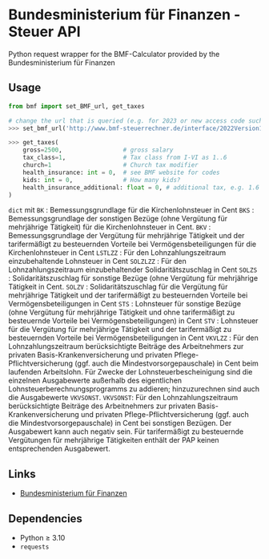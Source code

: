 # Bundesministerium für Finanzen - Steuer API

Python request wrapper for the BMF-Calculator provided by the Bundesministerium für Finanzen

## Usage

```python
from bmf import set_BMF_url, get_taxes

# change the url that is queried (e.g. for 2023 or new access code such as `code=ext2024`))
>>> set_bmf_url('http://www.bmf-steuerrechner.de/interface/2022Version1.xhtml?code=ext2023&')

>>> get_taxes(
    gross=2500,                 # gross salary
    tax_class=1,                # Tax class from I-VI as 1..6
    church=1                    # Church tax modifier
    health_insurance: int = 0,  # see BMF website for codes
    kids: int = 0,              # How many kids?
    health_insurance_additional: float = 0, # additional tax, e.g. 1.6 (%)
)
```

`dict` mit
`BK`      : Bemessungsgrundlage für die Kirchenlohnsteuer in Cent
`BKS`     : Bemessungsgrundlage der sonstigen Bezüge (ohne Vergütung für mehrjährige Tätigkeit)
            für die Kirchenlohnsteuer in Cent.
`BKV`     : Bemessungsgrundlage der Vergütung für mehrjährige Tätigkeit und der tarifermäßigt
            zu besteuernden Vorteile bei Vermögensbeteiligungen für die Kirchenlohnsteuer
            in Cent
`LSTLZZ`  : Für den Lohnzahlungszeitraum einzubehaltende Lohnsteuer in Cent
`SOLZLZZ` : Für den Lohnzahlungszeitraum einzubehaltender Solidaritätszuschlag in Cent
`SOLZS`   : Solidaritätszuschlag für sonstige Bezüge (ohne Vergütung für mehrjährige Tätigkeit in Cent.
`SOLZV`   : Solidaritätszuschlag für die Vergütung für mehrjährige Tätigkeit und der tarifermäßigt
            zu besteuernden Vorteile bei Vermögensbeteiligungen in Cent
`STS`     : Lohnsteuer für sonstige Bezüge (ohne Vergütung für mehrjährige Tätigkeit
            und ohne tarifermäßigt zu besteuernde Vorteile bei Vermögensbeteiligungen) in Cent
`STV`     : Lohnsteuer für die Vergütung für mehrjährige Tätigkeit und der tarifermäßigt zu
            besteuernden Vorteile bei Vermögensbeteiligungen in Cent
`VKVLZZ`  : Für den Lohnzahlungszeitraum berücksichtigte Beiträge des Arbeitnehmers zur privaten
            Basis-Krankenversicherung und privaten Pflege-Pflichtversicherung (ggf. auch die
            Mindestvorsorgepauschale) in Cent beim laufenden Arbeitslohn. Für Zwecke der
            Lohnsteuerbescheinigung sind die einzelnen Ausgabewerte außerhalb des eigentlichen
            Lohnsteuerberechnungsprogramms zu addieren; hinzuzurechnen sind auch die Ausgabewerte
            `VKVSONST`.
`VKVSONST`: Für den Lohnzahlungszeitraum berücksichtigte Beiträge des Arbeitnehmers zur privaten
            Basis-Krankenversicherung und privaten Pflege-Pflichtversicherung (ggf. auch die
            Mindestvorsorgepauschale) in Cent bei sonstigen Bezügen. Der Ausgabewert kann auch
            negativ sein. Für tarifermäßigt zu besteuernde Vergütungen für mehrjährige Tätigkeiten
            enthält der PAP keinen entsprechenden Ausgabewert.

## Links

- [Bundesministerium für Finanzen](https://www.bmf-steuerrechner.de/interface/einganginterface.xhtml)

## Dependencies

- Python $\geq$ 3.10
- `requests`
